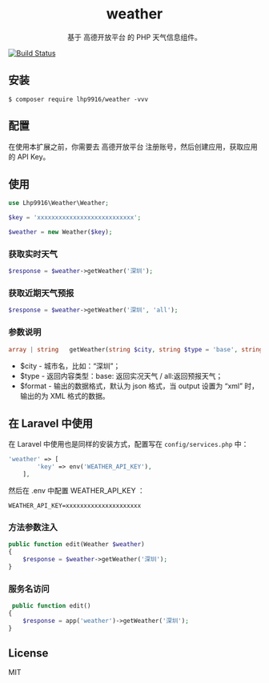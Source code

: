<h1 align="center"> weather </h1>

<p align="center">基于 高德开放平台 的 PHP 天气信息组件。</p>

[![Build Status](https://travis-ci.com/lhp9916/weather.svg?branch=master)](https://travis-ci.com/lhp9916/weather)

## 安装

```shell
$ composer require lhp9916/weather -vvv
```
## 配置

在使用本扩展之前，你需要去 高德开放平台 注册账号，然后创建应用，获取应用的 API Key。

## 使用

```php
use Lhp9916\Weather\Weather;

$key = 'xxxxxxxxxxxxxxxxxxxxxxxxxxx';

$weather = new Weather($key);
```
### 获取实时天气
```php
$response = $weather->getWeather('深圳');
```

### 获取近期天气预报
```php
$response = $weather->getWeather('深圳', 'all');
```
### 参数说明
```php
array | string   getWeather(string $city, string $type = 'base', string $format = 'json')
```
- $city - 城市名，比如：“深圳”；
- $type - 返回内容类型：base: 返回实况天气 / all:返回预报天气；
- $format - 输出的数据格式，默认为 json 格式，当 output 设置为 “xml” 时，输出的为 XML 格式的数据。

## 在 Laravel 中使用
在 Laravel 中使用也是同样的安装方式，配置写在 `config/services.php` 中：
```php
'weather' => [
        'key' => env('WEATHER_API_KEY'),
    ],
```
然后在 .env 中配置 WEATHER_API_KEY ：
```
WEATHER_API_KEY=xxxxxxxxxxxxxxxxxxxxx
```

### 方法参数注入
```php
public function edit(Weather $weather) 
{
    $response = $weather->getWeather('深圳');
}
```
### 服务名访问
```php
 public function edit() 
{
    $response = app('weather')->getWeather('深圳');
}
```

## License

MIT